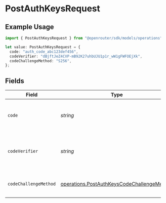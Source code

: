 # PostAuthKeysRequest

## Example Usage

```typescript
import { PostAuthKeysRequest } from "@openrouter/sdk/models/operations";

let value: PostAuthKeysRequest = {
  code: "auth_code_abc123def456",
  codeVerifier: "dBjftJeZ4CVP-mB92K27uhbUJU1p1r_wW1gFWFOEjXk",
  codeChallengeMethod: "S256",
};
```

## Fields

| Field                                                                                                    | Type                                                                                                     | Required                                                                                                 | Description                                                                                              | Example                                                                                                  |
| -------------------------------------------------------------------------------------------------------- | -------------------------------------------------------------------------------------------------------- | -------------------------------------------------------------------------------------------------------- | -------------------------------------------------------------------------------------------------------- | -------------------------------------------------------------------------------------------------------- |
| `code`                                                                                                   | *string*                                                                                                 | :heavy_check_mark:                                                                                       | The authorization code received from the OAuth redirect                                                  | auth_code_abc123def456                                                                                   |
| `codeVerifier`                                                                                           | *string*                                                                                                 | :heavy_minus_sign:                                                                                       | The code verifier if code_challenge was used in the authorization request                                | dBjftJeZ4CVP-mB92K27uhbUJU1p1r_wW1gFWFOEjXk                                                              |
| `codeChallengeMethod`                                                                                    | [operations.PostAuthKeysCodeChallengeMethod](../../models/operations/postauthkeyscodechallengemethod.md) | :heavy_minus_sign:                                                                                       | The method used to generate the code challenge                                                           | S256                                                                                                     |